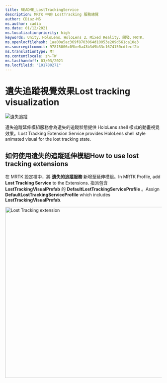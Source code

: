 ```yaml
---
title: README_LostTrackingService
description: MRTK 中的 LostTracking 服務總覽
author: CDiaz-MS
ms.author: cadia
ms.date: 01/12/2021
ms.localizationpriority: high
keywords: Unity、HoloLens、HoloLens 2、Mixed Reality、開發、MRTK、
ms.openlocfilehash: 1aa00a5ac369f8703064d10053e209d661ca10e3
ms.sourcegitcommit: 97815006c09be0a43b3d9b33c1674150cdfecf2b
ms.translationtype: MT
ms.contentlocale: zh-TW
ms.lasthandoff: 03/03/2021
ms.locfileid: "101780271"
---
```

# <a name="lost-tracking-visualization"></a><span data-ttu-id="94285-104">遺失追蹤視覺效果</span><span class="sxs-lookup"><span data-stu-id="94285-104">Lost tracking visualization</span></span>

![遺失追蹤](Images/LostTracking/LostTrackingVisualization.jpg)

<span data-ttu-id="94285-106">遺失追蹤延伸模組服務會為遺失的追蹤狀態提供 HoloLens shell 樣式的動畫視覺效果。</span><span class="sxs-lookup"><span data-stu-id="94285-106">Lost Tracking Extension Service provides HoloLens shell style animated visual for the lost tracking state.</span></span>

## <a name="how-to-use-lost-tracking-extensions"></a><span data-ttu-id="94285-107">如何使用遺失的追蹤延伸模組</span><span class="sxs-lookup"><span data-stu-id="94285-107">How to use lost tracking extensions</span></span>

<span data-ttu-id="94285-108">在 MRTK 設定檔中，將 **遺失的追蹤服務** 新增至延伸模組。</span><span class="sxs-lookup"><span data-stu-id="94285-108">In MRTK Profile, add **Lost Tracking Service** to the Extensions.</span></span> <span data-ttu-id="94285-109">指派包含 **LostTrackingVisualPrefab** 的 **DefaultLostTrackingServiceProfile** 。</span><span class="sxs-lookup"><span data-stu-id="94285-109">Assign **DefaultLostTrackingServiceProfile** which includes **LostTrackingVisualPrefab**.</span></span>

<img src="Images/LostTracking/LostTracking_Extensions.png" width="550" alt="Lost Tracking extension">
